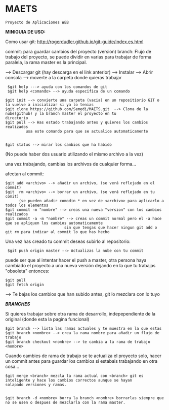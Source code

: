 
# MAETS



    Proyecto de Aplicaciones WEB

**MINIGUIA DE USO:**

Como usar git:  http://rogerdudler.github.io/git-guide/index.es.html

commit: para  guardar cambios del proyecto (version)
branch: Flujo de trabajo del proyecto, se puede dividir en varias para trabajar de forma paralela, la rama master es la                 principal.


--> Descargar git (hay descarga en el link anterior)
--> Instalar
--> Abrir consola
--> moverte a la carpeta donde quieras trabajar

     $git help ---> ayuda con los comandos de git
     $git help <comando> --> ayuda especifica de un comando
     
    $git init --> convierte una carpeta (vacia) en un repositiorio GIT o la vuelve a inicializar si ya lo tenias
    $git clone https://github.com/Semedi/MAETS.git  --> Clona de la nube(github) y la branch master el proyecto en tu                 directorio
    $git pull --> Has estado trabajando antes y quieres los cambios realizados
             usa este comando para que se actualice automaticamente


    $git status --> mirar los cambios que ha habido

(No puede haber dos usuario utilizando el mismo archivo a la vez)

una vez trabajando, cambias los archivos de cualquier forma...

afectan al commit:

    $git add <archivo> --> añadir un archivo, (se verá reflejado en el commit)
    $git  rm <archivo> --> borrar un archivo, (se verá reflejado en tu comit)
          (se pueden añadir comodin * en vez de <archivo> para aplicarlo a todos los elementos
    $git commit -m "nombre" --> creas una nueva "version" con los cambios realizados
    $git commit -a -m "nombre" --> creas un commit normal pero el -a hace que se apliquen los cambios automaticamente
                              sin que tengas que hacer ningun git add o git rm para indicar al commit lo que has hecho

Una vez has creado tu commit deseas subirlo al repositorio:

     $git push origin master --> Actualizas la nube con tu commit
     

puede ser que al intentar hacer el push a master, otra persona haya cambiado el proyecto a una nueva versión dejando en la que tu trabajas "obsoleta" entonces:

    $git pull
    $git fetch origin  
    
  --> Te bajas los cambios que han subido antes, git lo mezclara con lo tuyo
  
  
  

   
*****BRANCHES*****

Si quieres trabajar sobre otra rama de desarrollo, indepependiente de la original (donde esta la pagina funcional)

    $git branch --> lista las ramas actuales y te muestra en la que estas
    $git branch <nombre> --> crea la rama nombre para añadir un flujo de trabajo
    $git branch checkout <nombre> --> te cambia a la rama de trabajo <nombre>

Cuando cambies de rama de trabajo se te actualiza el proyecto solo, hacer un commit antes para guardar los cambios si estabais trabajando en otra cosa...
 
 
    $git merge <branch> mezcla la rama actual con <branch> git es inteligente y hace los cambios correctos aunque se hayan         solapado versiones y ramas.
    
    
    $git branch -d <nombre> borra la branch <nombre> borrarlas siempre que no se usen o despues de mezclarla con la rama master.





